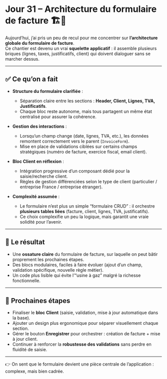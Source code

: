 # Jour 31 – Architecture du formulaire de facture 🏗️🧩

Aujourd’hui, j’ai pris un peu de recul pour me concentrer sur **l’architecture globale du formulaire de facture**.  
Ce chantier est devenu un vrai **squelette applicatif** : il assemble plusieurs briques (lignes, taxes, justificatifs, client) qui doivent dialoguer sans se marcher dessus.

---

## ✅ Ce qu’on a fait

- **Structure du formulaire clarifiée** :  
  - Séparation claire entre les sections : **Header, Client, Lignes, TVA, Justificatifs**.  
  - Chaque bloc reste autonome, mais tous partagent un même état centralisé pour assurer la cohérence.  

- **Gestion des interactions** :  
  - Lorsqu’un champ change (date, lignes, TVA, etc.), les données remontent correctement vers le parent (`InvoiceForm`).  
  - Mise en place de validations ciblées sur certains champs stratégiques (numéro de facture, exercice fiscal, email client).  

- **Bloc Client en réflexion** :  
  - Intégration progressive d’un composant dédié pour la saisie/recherche client.  
  - Règles de gestion différenciées selon le type de client (particulier / entreprise France / entreprise étranger).  

- **Complexité assumée** :  
  - Le formulaire n’est plus un simple “formulaire CRUD” : il orchestre **plusieurs tables liées** (facture, client, lignes, TVA, justificatifs).  
  - Ce choix complexifie un peu la logique, mais garantit une vraie solidité pour l’avenir.  

---

## 💪 Le résultat

- Une **ossature claire** du formulaire de facture, sur laquelle on peut bâtir proprement les prochaines étapes.  
- Des blocs modulaires, faciles à faire évoluer (ajout d’un champ, validation spécifique, nouvelle règle métier).  
- Un code plus lisible qui évite l’“usine à gaz” malgré la richesse fonctionnelle.  

---

## 📌 Prochaines étapes

- Finaliser le **bloc Client** (saisie, validation, mise à jour automatique dans la base).  
- Ajouter un design plus ergonomique pour séparer visuellement chaque section.  
- Gérer le bouton **Enregistrer** pour orchestrer : création de facture + mise à jour client.  
- Continuer à renforcer la **robustesse des validations** sans perdre en fluidité de saisie.  

---

👉 On sent que le formulaire devient une pièce centrale de l’application : complexe, mais bien cadrée.
